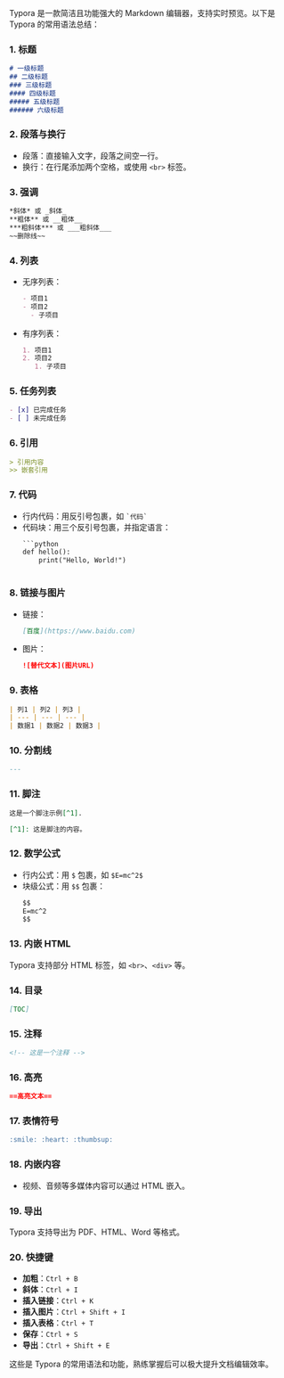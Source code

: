 Typora 是一款简洁且功能强大的 Markdown 编辑器，支持实时预览。以下是 Typora 的常用语法总结：

### 1. 标题
```markdown
# 一级标题
## 二级标题
### 三级标题
#### 四级标题
##### 五级标题
###### 六级标题
```

### 2. 段落与换行
- 段落：直接输入文字，段落之间空一行。
- 换行：在行尾添加两个空格，或使用 `<br>` 标签。

### 3. 强调
```markdown
*斜体* 或 _斜体_
**粗体** 或 __粗体__
***粗斜体*** 或 ___粗斜体___
~~删除线~~
```

### 4. 列表
- 无序列表：
  ```markdown
  - 项目1
  - 项目2
    - 子项目
  ```
- 有序列表：
  ```markdown
  1. 项目1
  2. 项目2
     1. 子项目
  ```

### 5. 任务列表
```markdown
- [x] 已完成任务
- [ ] 未完成任务
```

### 6. 引用
```markdown
> 引用内容
>> 嵌套引用
```

### 7. 代码
- 行内代码：用反引号包裹，如 `` `代码` ``
- 代码块：用三个反引号包裹，并指定语言：
  ```markdown
  ​```python
  def hello():
      print("Hello, World!")
  ```
  ```
  
  ```

### 8. 链接与图片
- 链接：
  ```markdown
  [百度](https://www.baidu.com)
  ```
- 图片：
  ```markdown
  ![替代文本](图片URL)
  ```

### 9. 表格
```markdown
| 列1 | 列2 | 列3 |
| --- | --- | --- |
| 数据1 | 数据2 | 数据3 |
```

### 10. 分割线
```markdown
---
```

### 11. 脚注
```markdown
这是一个脚注示例[^1].

[^1]: 这是脚注的内容。
```

### 12. 数学公式
- 行内公式：用 `$` 包裹，如 `$E=mc^2$`
- 块级公式：用 `$$` 包裹：
  ```markdown
  $$
  E=mc^2
  $$
  ```

### 13. 内嵌 HTML
Typora 支持部分 HTML 标签，如 `<br>`、`<div>` 等。

### 14. 目录
```markdown
[TOC]
```

### 15. 注释
```markdown
<!-- 这是一个注释 -->
```

### 16. 高亮
```markdown
==高亮文本==
```

### 17. 表情符号
```markdown
:smile: :heart: :thumbsup:
```

### 18. 内嵌内容
- 视频、音频等多媒体内容可以通过 HTML 嵌入。

### 19. 导出
Typora 支持导出为 PDF、HTML、Word 等格式。

### 20. 快捷键
- **加粗**：`Ctrl + B`
- **斜体**：`Ctrl + I`
- **插入链接**：`Ctrl + K`
- **插入图片**：`Ctrl + Shift + I`
- **插入表格**：`Ctrl + T`
- **保存**：`Ctrl + S`
- **导出**：`Ctrl + Shift + E`

这些是 Typora 的常用语法和功能，熟练掌握后可以极大提升文档编辑效率。